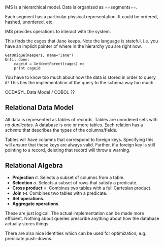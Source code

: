 IMS is a hierarchical model. Data is organized as ==segments==.

Each segment has a particular physical representation. It could be ordered, hashed, unordered, etc.

IMS provides operations to interact with the system.

This finds the cages that Jane keeps. Note the language is stateful, i.e. you have an implicit pointer of where in the hierarchy you are right now.

```IMS/PL1
GetUnique(Keepers, name="Jane")
Until done:
	cageid = GetNextParent(cages).no
	print cageid
```

You have to know too much about how the data is stored in order to query it! This ties the implementation of the query to the schema way too much.


CODASYL Data Model / COBOL ??


## Relational Data Model

All data is represented as tables of records.
Tables are unordered sets with *no duplicates*.
A database is one or more tables.
Each relation has a *schema* that describes the types of the columns/fields.

Tables will have columns that correspond to foreign keys. Specifying this will *ensure* that these keys are always valid. Further, if a foreign key is still pointing to a record, deleting that record will throw a warning.

## Relational Algebra

* **Projection** $\pi$. Selects a subset of columns from a table.
* **Selection** $\sigma$. Selects a subset of rows that satisfy a predicate.
* **Cross product** $\times$. Combines two tables with a full Cartesian product.
* **Join** $\bowtie$. Combines two tables with a predicate.
* **Set operations**.
* **Aggregate operations**.

These are just logical. The actual implementation can be made more efficient. Nothing about queries prescribe anything about how the database actually stores things.

There are also nice identities which can be used for optimization, e.g. predicate push-downs.